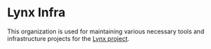 # Lynx Infra

This organization is used for maintaining various necessary tools and infrastructure projects for the [Lynx project](https://github.com/lynx-family).
